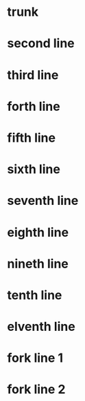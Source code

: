 # trunk
# second line
# third line
# forth line
# fifth line
# sixth line
# seventh line
# eighth line
# nineth line
# tenth line
# elventh line
# fork line 1
# fork line 2
